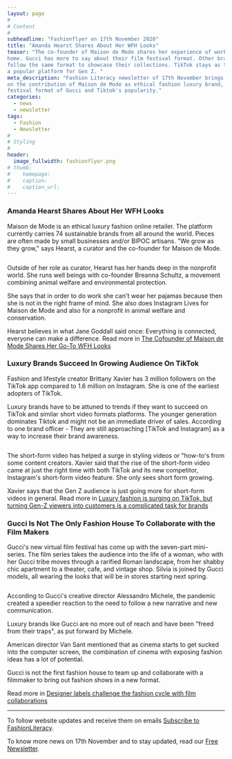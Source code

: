 ```yaml
---
layout: page
#
# Content
#
subheadline: "Fashionflyer on 17th November 2020"
title: "Amanda Hearst Shares About Her WFH Looks"
teaser: "The co-founder of Maison de Mode shares her experience of working from
home. Gucci has more to say about their film festival format. Other brands
follow the same format to showcase their collections. TikTok stays as the
a popular platform for Gen Z. "
meta_description: "Fashion Literacy newsletter of 17th November brings stories
on the contribution of Maison de Mode as ethical fashion luxury brand, film
festival format of Gucci and Tiktok's popularity."
categories:
  - news
  - newsletter
tags:
  - Fashion
  - Newsletter
#
# Styling
#
header:
  image_fullwidth: fashionflyer.png
# thumb:
#    homepage:
#    caption:
#    caption_url:
---
```

### Amanda Hearst Shares About Her WFH Looks

Maison de Mode is an ethical luxury fashion online retailer. The platform currently carries 74 sustainable brands from all around the world. Pieces are often made by small businesses and/or BIPOC artisans. "We grow as they grow," says Hearst, a curator and the co-founder for Maison de Mode.

<p><img src="{{site.url}}/images/resized/480/newsletter_17_nov_post1.jpg" alt="" srcset="            {{site.url}}/images/resized/320/newsletter_17_nov_post1.jpg 320w,            {{site.url}}/images/resized/480/newsletter_17_nov_post1.jpg 480w,            {{site.url}}/images/resized/600/newsletter_17_nov_post1.jpg 600w,    " /></p>

Outside of her role as curator, Hearst has her hands deep in the nonprofit world. She runs well beings with co-founder Breanna Schultz, a movement combining animal welfare and environmental protection.

She says that in order to do work she can't wear her pajamas because then she is not in the right frame of mind.
She also does Instagram Lives for Maison de Mode and also for a nonprofit in animal welfare and conservation.

Hearst believes in what Jane Goddall said once: Everything is connected, everyone can make a difference.
Read more in [The Cofounder of Maison de Mode Shares Her Go-To WFH Looks](https://www.marieclaire.com/fashion/a34655205/amanda-hearst-maison-de-mode-work-outfit/)


### Luxury Brands Succeed In Growing Audience On TikTok

Fashion and lifestyle creator Brittany Xavier has 3 million followers on the TikTok app compared to 1.6 million on Instagram.
She is one of the earliest adopters of TikTok.

Luxury brands have to be attuned to trends if they want to succeed on TikTok and similar short video formats platforms.
The younger generation dominates Tiktok and might not be an immediate driver of sales. According to one brand officer - They
are still approaching [TikTok and Instagram] as a way to increase their brand awareness.

<p><img src="{{site.url}}/images/resized/480/newsletter_17_nov_post2.jpg" alt="" srcset="            {{site.url}}/images/resized/320/newsletter_17_nov_post2.jpg 320w,            {{site.url}}/images/resized/480/newsletter_17_nov_post2.jpg 480w,            {{site.url}}/images/resized/600/newsletter_17_nov_post2.jpg 600w,    " /></p>

The short-form video has helped a surge in styling videos or "how-to's from some
content creators. Xavier said that the rise of the short-form video
came at just the right time with both TikTok and its new competitor,
Instagram's short-form video feature. She only sees short form growing.

Xavier says that the Gen Z audience is just going more for short-form videos in general. Read more in [Luxury fashion is surging on TikTok, but turning Gen-Z viewers into customers is a complicated task for brands](https://www.businessinsider.com/luxury-fashion-is-surging-on-tiktok-but-brands-face-challenges-2020-11)

### Gucci Is Not The Only Fashion House To Collaborate with the Film Makers

Gucci's new virtual film festival has come up with the seven-part mini-series.
The film series takes the audience into the life of a woman, who with her Gucci tribe moves through a rarified Roman landscape, from her shabby chic apartment to a theater, cafe, and vintage shop. Silvia is joined by Gucci models, all wearing the looks that will be in stores starting next spring.

<p><img src="{{site.url}}/images/resized/480/newsletter_17_nov_post3.jpg" alt="" srcset="            {{site.url}}/images/resized/320/newsletter_17_nov_post3.jpg 320w,            {{site.url}}/images/resized/480/newsletter_17_nov_post3.jpg 480w,            {{site.url}}/images/resized/600/newsletter_17_nov_post3.jpg 600w,            {{site.url}}/images/resized/800/newsletter_17_nov_post3.jpg 800w,    " /></p>

According to Gucci's creative director Alessandro Michele, the pandemic created a speedier reaction to the need to follow
a new narrative and new communication.

Luxury brands like Gucci are no more out of reach and have been "freed from their traps", as put forward by Michele.

American director Van Sant mentioned that as cinema starts to get sucked into the computer screen, the combination of cinema with exposing fashion ideas has a lot of potential.


Gucci is not the first fashion house to team up and collaborate with a filmmaker to bring out fashion shows in a new format.

Read more in [Designer labels challenge the fashion cycle with film collaborations](https://www.thestar.com.my/lifestyle/style/2020/11/17/designer-labels-challenge-the-fashion-cycle-with-film-collaborations)


<hr>

To follow website updates and receive them on emails [Subscribe to
FashionLiteracy](https://feedburner.google.com/fb/a/mailverify?uri=Fashionliteracy&amp;loc=en_US).

To know more news on 17th November and to stay updated, read our [Free
Newsletter](http://newsletter.fashionliteracy.com/?edition_id=84347ee0-28fa-11eb-90af-0cc47a0d1609).

